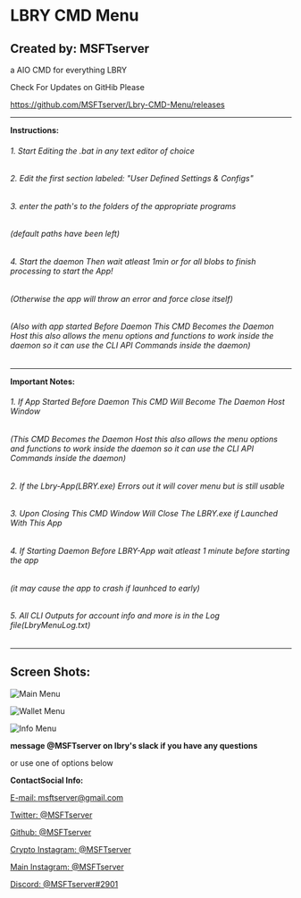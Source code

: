 # **LBRY CMD Menu**
## **Created by: MSFTserver**
a AIO CMD for everything LBRY

Check For Updates on GitHib Please

https://github.com/MSFTserver/Lbry-CMD-Menu/releases
________________________________________________________________________________________________________
**Instructions:**
###### 1. Start Editing the .bat in any text editor of choice
###### 2. Edit the first section labeled: "User Defined Settings & Configs"
###### 3. enter the path's to the folders of the appropriate programs
######    (default paths have been left)
###### 4. Start the daemon Then wait atleast 1min or for all blobs to finish processing to start the App!
######    (Otherwise the app will throw an error and force close itself)
######    (Also with app started Before Daemon This CMD Becomes the Daemon Host this also allows the menu options and functions to work inside the daemon so it can use the CLI API Commands inside the daemon)
_____________________________________________________________________________________________________________
**Important Notes:**
###### 1. If App Started Before Daemon This CMD Will Become The Daemon Host Window
######    (This CMD Becomes the Daemon Host this also allows the menu options and functions to work inside the daemon so it can use the CLI API Commands inside the daemon)
###### 2. If the Lbry-App(LBRY.exe) Errors out it will cover menu but is still usable
###### 3. Upon Closing This CMD Window Will Close The LBRY.exe if Launched With This App
###### 4. If Starting Daemon Before LBRY-App wait atleast 1 minute before starting the app
###### (it may cause the app to crash if launhced to early)
###### 5. All CLI Outputs for account info and more is in the Log file(LbryMenuLog.txt)
______________________________________________________________________________________________________________
## **Screen Shots:**
![Main Menu](http://i.imgur.com/Cjex8aT.png)

![Wallet Menu](http://i.imgur.com/AU0yJa2.png)

![Info Menu](http://i.imgur.com/TzV2B56.png)

**message @MSFTserver on lbry's slack if you have any questions**

or use one of options below

**ContactSocial Info:**

[E-mail: msftserver@gmail.com](mailto:msftserver@gmail.com)

[Twitter: @MSFTserver](https://twitter.com/MSFTserver)

[Github: @MSFTserver](https://github.com/MSFTserver)

[Crypto Instagram: @MSFTserver](https://www.instagram.com/msftserver/)

[Main Instagram: @MSFTserver](https://www.instagram.com/compvapelife/)

[Discord: @MSFTserver#2901](https://discord.gg/Ce3t3FW)
